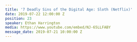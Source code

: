 ```yaml
---
title: '7 Deadly Sins of the Digital Age: Sloth (Netflix)'
date: 2019-07-22 12:00:00 Z
position: 23
speaker: Ethan Harrington
media: https://www.youtube.com/embed/NJ-65LLFABY
message_date: 2019-07-21 10:00:00 Z
---
```



